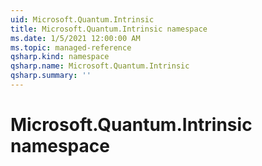 ```yaml
---
uid: Microsoft.Quantum.Intrinsic
title: Microsoft.Quantum.Intrinsic namespace
ms.date: 1/5/2021 12:00:00 AM
ms.topic: managed-reference
qsharp.kind: namespace
qsharp.name: Microsoft.Quantum.Intrinsic
qsharp.summary: ''
---
```


# Microsoft.Quantum.Intrinsic namespace



